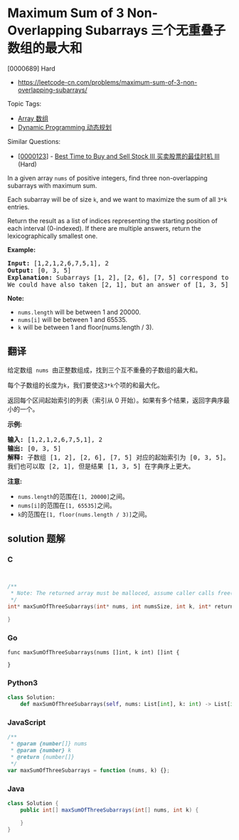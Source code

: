 # Maximum Sum of 3 Non-Overlapping Subarrays 三个无重叠子数组的最大和

[0000689] Hard

- https://leetcode-cn.com/problems/maximum-sum-of-3-non-overlapping-subarrays/

Topic Tags:

- [Array 数组](https://leetcode-cn.com/tag/array/)
- [Dynamic Programming 动态规划](https://leetcode-cn.com/tag/dynamic-programming/)

Similar Questions:

- [[0000123](https://leetcode-cn.com/problems/best-time-to-buy-and-sell-stock-iii/)] - [Best Time to Buy and Sell Stock III 买卖股票的最佳时机 III](./0000123.best-time-to-buy-and-sell-stock-iii.md) (Hard)

In a given array `nums` of positive integers, find three non-overlapping subarrays with maximum sum.

Each subarray will be of size `k`, and we want to maximize the sum of all `3*k` entries.

Return the result as a list of indices representing the starting position of each interval (0-indexed). If there are multiple answers, return the lexicographically smallest one.

**Example:**

<pre><b>Input:</b> [1,2,1,2,6,7,5,1], 2
<b>Output:</b> [0, 3, 5]
<b>Explanation:</b> Subarrays [1, 2], [2, 6], [7, 5] correspond to the starting indices [0, 3, 5].
We could have also taken [2, 1], but an answer of [1, 3, 5] would be lexicographically larger.
</pre>

**Note:**

- `nums.length` will be between 1 and 20000.
- `nums[i]` will be between 1 and 65535.
- `k` will be between 1 and floor(nums.length / 3).

## 翻译

给定数组  `nums`  由正整数组成，找到三个互不重叠的子数组的最大和。

每个子数组的长度为`k`，我们要使这`3*k`个项的和最大化。

返回每个区间起始索引的列表（索引从 0 开始）。如果有多个结果，返回字典序最小的一个。

**示例:**

<pre><strong>输入:</strong> [1,2,1,2,6,7,5,1], 2
<strong>输出:</strong> [0, 3, 5]
<strong>解释:</strong> 子数组 [1, 2], [2, 6], [7, 5] 对应的起始索引为 [0, 3, 5]。
我们也可以取 [2, 1], 但是结果 [1, 3, 5] 在字典序上更大。
</pre>

**注意:**

- `nums.length`的范围在`[1, 20000]`之间。
- `nums[i]`的范围在`[1, 65535]`之间。
- `k`的范围在`[1, floor(nums.length / 3)]`之间。

## solution 题解

### C

```c


/**
 * Note: The returned array must be malloced, assume caller calls free().
 */
int* maxSumOfThreeSubarrays(int* nums, int numsSize, int k, int* returnSize){

}


```

### Go

```golang
func maxSumOfThreeSubarrays(nums []int, k int) []int {

}
```

### Python3

```python
class Solution:
    def maxSumOfThreeSubarrays(self, nums: List[int], k: int) -> List[int]:

```

### JavaScript

```javascript
/**
 * @param {number[]} nums
 * @param {number} k
 * @return {number[]}
 */
var maxSumOfThreeSubarrays = function (nums, k) {};
```

### Java

```java
class Solution {
    public int[] maxSumOfThreeSubarrays(int[] nums, int k) {

    }
}
```
